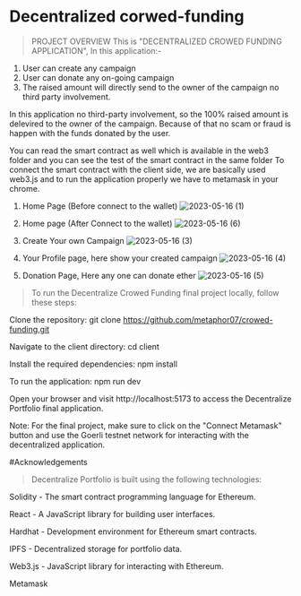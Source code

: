 # Decentralized corwed-funding
>PROJECT OVERVIEW
This is "DECENTRALIZED CROWED FUNDING APPLICATION", In this application:-
1. User can create any campaign
2. User can donate any on-going campaign
3. The raised amount will directly send to the owner of the campaign no third party involvement.

In this application no third-party involvement, so the 100% raised amount is delevired to the owner of the campaign.
Because of that no scam or fraud is happen with the funds donated by the user.

You can read the smart contract as well which is available in the web3 folder and you can see the test of the smart contract in the same folder
To connect the smart contract with the client side, we are basically used web3.js and to run the application properly we have to metamask in your chrome.


1. Home Page (Before connect to the wallet)
![2023-05-16 (1)](https://github.com/metaphor07/corwed-funding/assets/93358507/47137aea-d08a-4a75-8014-975ec795f6a1)


2. Home page (After Connect to the wallet)
![2023-05-16 (6)](https://github.com/metaphor07/corwed-funding/assets/93358507/88c05021-28e4-48b1-9180-97a18d36823a)


3. Create Your own Campaign
![2023-05-16 (3)](https://github.com/metaphor07/corwed-funding/assets/93358507/018ef8d1-7f08-4c3a-b3c6-14d8e950881b)


4. Your Profile page, here show your created campaign
![2023-05-16 (4)](https://github.com/metaphor07/corwed-funding/assets/93358507/16f0be5f-8756-41cf-8135-e11edd019286)


5. Donation Page, Here any one can donate ether
![2023-05-16 (5)](https://github.com/metaphor07/corwed-funding/assets/93358507/a79c8262-59d1-4948-94e1-d69badedc37d)



>To run the Decentralize Crowed Funding final project locally, follow these steps:

Clone the repository:
git clone https://github.com/metaphor07/crowed-funding.git


Navigate to the client directory:
cd client


Install the required dependencies:
npm install


To run the application:
npm run dev


Open your browser and visit http://localhost:5173 to access the Decentralize Portfolio final application.

Note: For the final project, make sure to click on the "Connect Metamask" button and use the Goerli testnet network for interacting with the decentralized application.


#Acknowledgements
>Decentralize Portfolio is built using the following technologies:

Solidity - The smart contract programming language for Ethereum.

React - A JavaScript library for building user interfaces.

Hardhat - Development environment for Ethereum smart contracts.

IPFS - Decentralized storage for portfolio data.

Web3.js - JavaScript library for interacting with Ethereum.

Metamask
